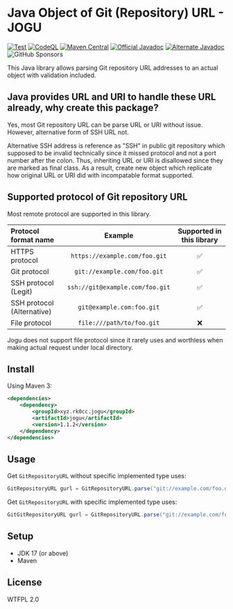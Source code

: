 # Java Object of Git (Repository) URL - JOGU

[![Test](https://github.com/rk0cc/jogu/actions/workflows/test.yml/badge.svg?branch=main)](https://github.com/rk0cc/jogu/actions/workflows/test.yml)
[![CodeQL](https://github.com/rk0cc/jogu/actions/workflows/codeql.yml/badge.svg?branch=main)](https://github.com/rk0cc/jogu/actions/workflows/codeql.yml)
[![Maven Central](https://img.shields.io/maven-central/v/xyz.rk0cc.jogu/jogu.svg?label=Maven%20Central)](https://search.maven.org/search?q=g:%22xyz.rk0cc.jogu%22%20AND%20a:%22jogu%22)
[![Official Javadoc](https://img.shields.io/badge/Official%20Javadoc-in%20osp.rk0cc.xyz-green)](https://osp.rk0cc.xyz/javadoc/jogu/jogu/1.1.0/)
[![Alternate Javadoc](https://javadoc.io/badge2/xyz.rk0cc.jogu/jogu/javadoc.svg)](https://javadoc.io/doc/xyz.rk0cc.jogu/jogu)
![GitHub Sponsors](https://img.shields.io/github/sponsors/rk0cc)

This Java library allows parsing Git repository URL addresses to an actual
object with validation included.

## Java provides URL and URI to handle these URL already, why create this package?

Yes, most Git repository URL can be parse URL or URI without issue. However, alternative form of SSH URL not.

Alternative SSH address is reference as "SSH" in public git repository which supposed to be invalid technically since it missed protocol and
not a port number after the colon. Thus, inheriting URL or URI is disallowed since they are marked as final class. As a result, create new object
which replicate how original URL or URI did with incompatable format supported.

## Supported protocol of Git repository URL

Most remote protocol are supported in this library.

| Protocol format name       |             Example             | Supported in this library |
|:---------------------------|:-------------------------------:|:-------------------------:|
| HTTPS protocol             |  `https://example.com/foo.git`  |    :white_check_mark:     |
| Git protocol               |   `git://example.com/foo.git`   |    :white_check_mark:     |
| SSH protocol (Legit)       | `ssh://git@example.com/foo.git` |    :white_check_mark:     |
| SSH protocol (Alternative) |    `git@example.com:foo.git`    |    :white_check_mark:     |
| File protocol              |    `file:///path/to/foo.git`    |            :x:            |

Jogu does not support file protocol since it rarely uses and worthless when making actual request under local directory.

## Install

Using Maven 3:

```xml
<dependencies>
    <dependency>
        <groupId>xyz.rk0cc.jogu</groupId>
        <artifactId>jogu</artifactId>
        <version>1.1.2</version>
    </dependency>
</dependencies>
```

## Usage

Get `GitRepositoryURL` without specific implemented type uses:

```java
GitRepositoryURL gurl = GitRepositoryURL.parse("git://example.com/foo.git");
```

Get `GitRepositoryURL` with specific implemented type uses:

```java
GitGitRepositoryURL gurl = GitRepositoryURL.parse("git://example.com/foo.git", GitGitRepositoryURL.class);
```

## Setup

* JDK 17 (or above)
* Maven

## License

WTFPL 2.0
